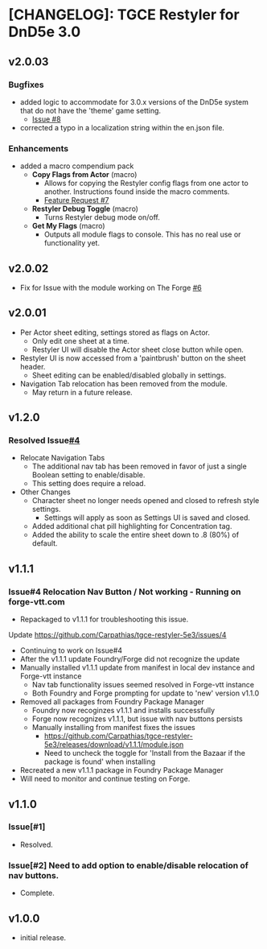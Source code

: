 # [CHANGELOG]: TGCE Restyler for DnD5e 3.0
## v2.0.03
### Bugfixes

- added logic to accommodate for 3.0.x versions of the DnD5e system that do not have the 'theme' game setting. 
  - [Issue #8](https://github.com/Carpathias/tgce-restyler-5e3/issues/8)
- corrected a typo in a localization string within the en.json file. 

### Enhancements

- added a macro compendium pack
  - **Copy Flags from Actor** (macro)
    - Allows for copying the Restyler config flags from one actor to another. Instructions found inside the macro comments. 
    - [Feature Request #7](https://github.com/Carpathias/tgce-restyler-5e3/issues/7)
  - **Restyler Debug Toggle** (macro)
    - Turns Restyler debug mode on/off. 
  - **Get My Flags** (macro)
    - Outputs all module flags to console. This has no real use or functionality yet.  



## v2.0.02
- Fix for Issue with the module working on The Forge [#6](https://github.com/Carpathias/tgce-restyler-5e3/issues/6)

## v2.0.01
- Per Actor sheet editing, settings stored as flags on Actor.
  - Only edit one sheet at a time.
  - Restyler UI will disable the Actor sheet close button while open. 
- Restyler UI is now accessed from a 'paintbrush' button on the sheet header.
  - Sheet editing can be enabled/disabled globally in settings. 
- Navigation Tab relocation has been removed from the module.
  - May return in a future release. 

## v1.2.0
### Resolved Issue[#4](https://github.com/Carpathias/tgce-restyler-5e3/issues/4)
- Relocate Navigation Tabs
  - The additional nav tab has been removed in favor of just a single Boolean setting to enable/disable.
  - This setting does require a reload.
- Other Changes
  - Character sheet no longer needs opened and closed to refresh style settings.
    - Settings will apply as soon as Settings UI is saved and closed. 
  - Added additional chat pill highlighting for Concentration tag.
  - Added the ability to scale the entire sheet down to .8 (80%) of default.

## v1.1.1
### Issue#4 Relocation Nav Button / Not working - Running on forge-vtt.com
- Repackaged to v1.1.1 for troubleshooting this issue.

Update
https://github.com/Carpathias/tgce-restyler-5e3/issues/4
- Continuing to work on Issue#4
- After the v1.1.1 update Foundry/Forge did not recognize the update
- Manually installed v1.1.1 update from manifest in local dev instance and Forge-vtt instance
  - Nav tab functionality issues seemed resolved in Forge-vtt instance
  - Both Foundry and Forge prompting for update to 'new' version v1.1.0
- Removed all packages from Foundry Package Manager
  - Foundry now recoginzes v1.1.1 and installs successfully
  - Forge now recognizes v1.1.1, but issue with nav buttons persists
  - Manually installing from manifest fixes the issues
    - https://github.com/Carpathias/tgce-restyler-5e3/releases/download/v1.1.1/module.json
    - Need to uncheck the toggle for 'Install from the Bazaar if the package is found' when installing
- Recreated a new v1.1.1 package in Foundry Package Manager
- Will need to monitor and continue testing on Forge. 

## v1.1.0
### Issue[#1] 
- Resolved.
  
### Issue[#2] Need to add option to enable/disable relocation of nav buttons.
- Complete. 

## v1.0.0
- initial release.
